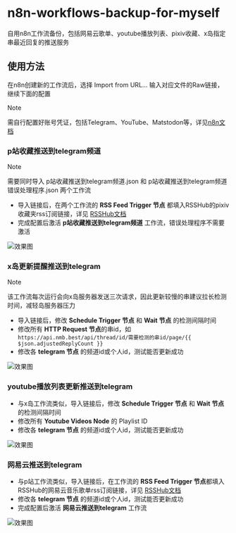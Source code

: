 # n8n-workflows-backup-for-myself

 自用n8n工作流备份，包括网易云歌单、youtube播放列表、pixiv收藏、x岛指定串最近回复的推送服务
 
## 使用方法
在n8n创建新的工作流后，选择 Import from URL... 输入对应文件的Raw链接，继续下面的配置
> [!NOTE]
> 需自行配置好账号凭证，包括Telegram、YouTube、Matstodon等，详见[n8n文档](https://docs.n8n.io/integrations/builtin/credentials/ "n8n文档")

### p站收藏推送到telegram频道
> [!NOTE]
> 需要同时导入 p站收藏推送到telegram频道.json 和 p站收藏推送到telegram频道 错误处理程序.json 两个工作流

- 导入链接后，在两个工作流的 **RSS Feed Trigger 节点** 都填入RSSHub的pixiv收藏夹rss订阅链接，详见 [RSSHub文档](https://docs.rsshub.app/routes/social-media#user-bookmark "RSSHub文档")
- 完成配置后激活 **p站收藏推送到telegram频道** 工作流，错误处理程序不需要激活

![效果图](https://github.com/user-attachments/assets/07612ad4-d838-4e26-b46d-f19b28ebc19e)

### x岛更新提醒推送到telegram
> [!NOTE]
> 该工作流每次运行会向x岛服务器发送三次请求，因此更新较慢的串建议拉长检测时间，减轻岛服务器压力

- 导入链接后，修改 **Schedule Trigger 节点** 和 **Wait 节点** 的检测间隔时间
- 修改所有 **HTTP Request 节点**的串id，如`https://api.nmb.best/api/thread/id/需要检测的串id/page/{{ $json.adjustedReplyCount }}`
- 修改各 **telegram 节点** 的频道id或个人id，测试能否更新成功

![效果图](https://github.com/user-attachments/assets/6a500282-0839-4d75-91d2-f62bbff03899)

### youtube播放列表更新推送到telegram

- 与x岛工作流类似，导入链接后，修改 **Schedule Trigger 节点** 和 **Wait 节点** 的检测间隔时间
- 修改所有 **Youtube Videos Node** 的 Playlist ID
- 修改各 **telegram 节点** 的频道id或个人id，测试能否更新成功

![效果图](https://github.com/user-attachments/assets/38a24b94-7a4f-4341-b8be-ef097651b5d3)

### 网易云推送到telegram

- 与p站工作流类似，导入链接后，在工作流的 **RSS Feed Trigger 节点**都填入RSSHub的网易云音乐歌单rss订阅链接，详见 [RSSHub文档](https://docs.rsshub.app/routes/multimedia#%E7%94%A8%E6%88%B7%E6%AD%8C%E5%8D%95 "RSSHub文档")
- 修改各 **telegram 节点** 的频道id或个人id，测试能否更新成功
- 完成配置后激活 **网易云推送到telegram** 工作流

![效果图](https://github.com/user-attachments/assets/e48c4a74-d6eb-40fc-a9dd-89c3ce5cc55d)
